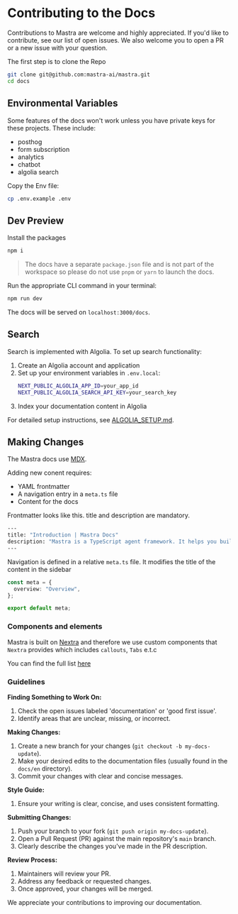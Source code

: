 # **Contributing to the Docs**

Contributions to Mastra are welcome and highly appreciated.
If you'd like to contribute, see our list of open issues. We also welcome you to open a PR or a new issue with your question.

The first step is to clone the Repo

```bash
git clone git@github.com:mastra-ai/mastra.git
cd docs
```

## Environmental Variables

Some features of the docs won't work unless you have private keys for these projects.
These include:

- posthog
- form subscription
- analytics
- chatbot
- algolia search

Copy the Env file:

```bash
cp .env.example .env
```

## Dev Preview

Install the packages

```bash
npm i
```

> The docs have a separate `package.json` file and is not part of the workspace so please do not use
> `pnpm` or `yarn` to launch the docs.

Run the appropriate CLI command in your terminal:

```bash
npm run dev
```

The docs will be served on `localhost:3000/docs`.

## Search

Search is implemented with Algolia. To set up search functionality:

1. Create an Algolia account and application
2. Set up your environment variables in `.env.local`:
   ```bash
   NEXT_PUBLIC_ALGOLIA_APP_ID=your_app_id
   NEXT_PUBLIC_ALGOLIA_SEARCH_API_KEY=your_search_key
   ```
3. Index your documentation content in Algolia

For detailed setup instructions, see [ALGOLIA_SETUP.md](./ALGOLIA_SETUP.md).

## Making Changes

The Mastra docs use [MDX](https://mdxjs.com/).

Adding new conent requires:

- YAML frontmatter
- A navigation entry in a `meta.ts` file
- Content for the docs

Frontmatter looks like this. title and description are mandatory.

```bash
---
title: "Introduction | Mastra Docs"
description: "Mastra is a TypeScript agent framework. It helps you build AI applications and features quickly. It gives you the set of primitives you need: workflows, agents, RAG, integrations, syncs and evals."
---
```

Navigation is defined in a relative `meta.ts` file. It modifies the title of the content in the sidebar

```ts
const meta = {
  overview: "Overview",
};

export default meta;
```

### Components and elements

Mastra is built on [Nextra](https://nextra.site/docs) and therefore we use custom components that `Nextra` provides which includes `callouts`, `Tabs` e.t.c

You can find the full list [here](https://nextra.site/docs/built-ins)

### Guidelines

**Finding Something to Work On:**

1. Check the open issues labeled 'documentation' or 'good first issue'.
2. Identify areas that are unclear, missing, or incorrect.

**Making Changes:**

1. Create a new branch for your changes (`git checkout -b my-docs-update`).
2. Make your desired edits to the documentation files (usually found in the `docs/en` directory).
3. Commit your changes with clear and concise messages.

**Style Guide:**

1. Ensure your writing is clear, concise, and uses consistent formatting.

**Submitting Changes:**

1. Push your branch to your fork (`git push origin my-docs-update`).
2. Open a Pull Request (PR) against the main repository's `main` branch.
3. Clearly describe the changes you've made in the PR description.

**Review Process:**

1. Maintainers will review your PR.
2. Address any feedback or requested changes.
3. Once approved, your changes will be merged.

We appreciate your contributions to improving our documentation.
